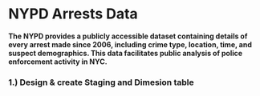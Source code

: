 # NYPD Arrests Data 
<b> The NYPD provides a publicly accessible dataset containing details of every arrest made since 2006, including crime type, location, time, and suspect demographics. This data facilitates public analysis of police enforcement activity in NYC. </b>

### 1.) Design & create Staging and Dimesion table 

